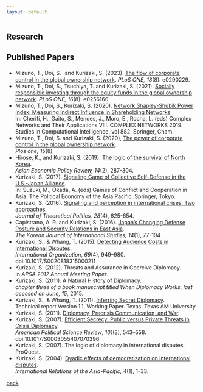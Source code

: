 ```yaml
---
layout: default
---
```


## Research
## Published Papers


- Mizuno, T., Doi, S．and Kurizaki, S. (2023). [The flow of corporate control in the global ownership network](https://doi.org/10.1371/journal.pone.0290229). 
  _PLoS ONE, 18_(8): e0290229.
- Mizuno, T., Doi, S., Tsuchiya, T. and Kurizaki, S. (2021). [Socially responsible investing through the equity funds in the global ownership network](https://doi.org/10.1371/journal.pone.0256160).
 _PLoS ONE, 16_(8): e0256160.
- Mizuno, T., Doi, S., Kurizaki, S. (2020). [Network Shapley-Shubik Power Index: Measuring Indirect Influence in Shareholding Networks](https://doi.org/10.1007/978-3-030-36683-4_49).\
  In: Cherifi, H., Gaito, S., Mendes, J., Moro, E., Rocha, L. (eds) Complex Networks and Their Applications VIII. COMPLEX NETWORKS 2019. Studies in Computational Intelligence, vol 882. Springer, Cham.
- Mizuno, T., Doi, S. and Kurizaki, S. (2020), [The power of corporate control in the global ownership network](https://doi.org/10.1371/journal.pone.0237862).\
  _Plos one, 15_(8)
- Hirose, K., and Kurizaki, S. (2019). [The logic of the survival of North Korea](https://onlinelibrary.wiley.com/doi/abs/10.1111/aepr.12267).\
  _Asian Economic Policy Review, 14_(2), 287-304.
- Kurizaki, S. (2017). [Signaling Game of Collective Self-Defense in the U.S.-Japan Alliance](https://link.springer.com/chapter/10.1007/978-4-431-56466-9_2). \
  In: Suzuki, M., Okada, A. (eds) Games of Conflict and Cooperation in Asia. The Political Economy of the Asia Pacific. Springer, Tokyo.
- Kurizaki, S. (2016). [Signaling and perception in international crises: Two approaches](https://doi.org/10.1177/0951629815603492).\
  _Journal of Theoretical Politics, 28_(4), 625-654.
- Capistrano, A. R. and Kurizaki, S. (2016). [Japan’s Changing Defense Posture and Security Relations in East Asia](https://www.dbpia.co.kr/Journal/articleDetail?nodeId=NODE06664560).\
  _The Korean Journal of International Studies, 14_(1), 77-104
- Kurizaki, S., & Whang, T. (2015). [Detecting Audience Costs in International Disputes](https://www.cambridge.org/core/journals/international-organization/article/abs/detecting-audience-costs-in-international-disputes/7D0CCFC0773CC93672DCF1EC0F7B77DC).\
  _International Organization_, _69_(4), 949–980. doi:10.1017/S0020818315000211
- Kurizaki, S. (2012). Threats and Assurance in Coercive Diplomacy. \
  In _APSA 2012 Annual Meeting Paper_.
- Kurizaki, S. (2011). A Natural History of Diplomacy.\
  _chapter three of a book manuscript titled When Diplomacy Works, last accesed on June, 15_, 2015.
- Kurizaki, S., & Whang, T. (2011). [Inferring Secret Diplomacy](https://scholar.google.com/scholar?oi=bibs&cluster=6305294747929944017&btnI=1&hl=ja).\
  Technical report Version 1.1, Working Paper. Texas: Texas AM University.
- Kurizaki, S. (2011). [Diplomacy, Precrisis Communication, and War](https://www.f.waseda.jp/kurizaki/dpw.slide.s.pdf).
- Kurizaki, S. (2007). [Efficient Secrecy: Public versus Private Threats in Crisis Diplomacy](https://www.cambridge.org/core/journals/american-political-science-review/article/abs/efficient-secrecy-public-versus-private-threats-in-crisis-diplomacy/B1150C7FD2400BE8E7F60F8C2D4141D7).\
  _American Political Science Review_, _101_(3), 543–558. doi:10.1017/S0003055407070396
- Kurizaki, S. (2007). The logic of diplomacy in international disputes.\
  ProQuest.
- Kurizaki, S. (2004). [Dyadic effects of democratization on international disputes](https://doi.org/10.1093/irap/4.1.1).\
  _International Relations of the Asia-Pacific, 4_(1), 1–33.



[back](./)
